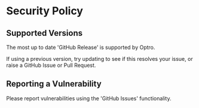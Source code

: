 # Security Policy

## Supported Versions

The most up to date 'GitHub Release' is supported by Optro.

If using a previous version, try updating to see if this resolves your issue, or raise a GitHub Issue or Pull Request.

## Reporting a Vulnerability

Please report vulnerabilities using the 'GitHub Issues' functionality.
